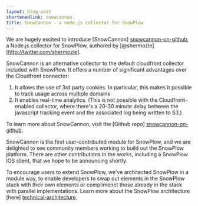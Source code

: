 ```yaml
---
layout: blog-post
shortenedlink: snowcannon
title: SnowCannon - a node.js collector for SnowPlow
---
```


We are hugely excited to introduce [SnowCannon] [snowcannon-on-github], a Node.js collector for SnowPlow, authored by [@shermozle] [http://twitter.com/shermozle].

SnowCannon is an alternative collector to the default cloudfront collector included with SnowPlow. It offers a number of significant advantages over the Cloudfront connector:

1. It allows the use of 3rd party cookies. In particular, this makes it possible to track usage across multiple domains
2. It enables real-time analytics. (This is not possible with the Cloudfront-enabled collector, where there's a 20-30 minute delay between the javascript tracking event and the associated log being written to S3.)

To learn more about SnowCannon, visit the [Github repo] [snowcannon-on-github].

SnowCannon is the first user-contributed module for SnowPlow, and we are delighted to see community members working to build out the SnowPlow platform. There are other contributions in the works, including a SnowPlow IOS client, that we hope to be announcing shortly.

To encourage users to extend SnowPlow, we've architected SnowPlow in a module way, to enable developers to swap out elements in the SnowPlow stack with their own elements or complimenet those already in the stack with parallel implementations. Learn more about the SnowPlow architecture [here] [technical-architecture]. 

[snowcannon-on-github]: https://github.com/shermozle/SnowCannon
[technical-architecture]: /?